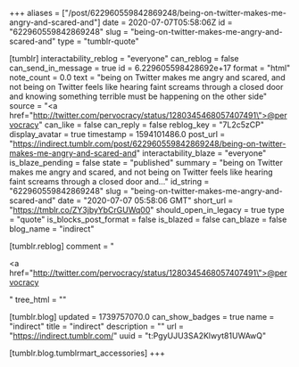 +++
aliases = ["/post/622960559842869248/being-on-twitter-makes-me-angry-and-scared-and"]
date = 2020-07-07T05:58:06Z
id = "622960559842869248"
slug = "being-on-twitter-makes-me-angry-and-scared-and"
type = "tumblr-quote"

[tumblr]
interactability_reblog = "everyone"
can_reblog = false
can_send_in_message = true
id = 6.229605598428692e+17
format = "html"
note_count = 0.0
text = "being on Twitter makes me angry and scared, and not being on Twitter feels like hearing faint screams through a closed door and knowing something terrible must be happening on the other side"
source = "<a href=\"http://twitter.com/pervocracy/status/1280345468057407491\">@pervocracy</a>"
can_like = false
can_reply = false
reblog_key = "7L2c5zCP"
display_avatar = true
timestamp = 1594101486.0
post_url = "https://indirect.tumblr.com/post/622960559842869248/being-on-twitter-makes-me-angry-and-scared-and"
interactability_blaze = "everyone"
is_blaze_pending = false
state = "published"
summary = "being on Twitter makes me angry and scared, and not being on Twitter feels like hearing faint screams through a closed door and..."
id_string = "622960559842869248"
slug = "being-on-twitter-makes-me-angry-and-scared-and"
date = "2020-07-07 05:58:06 GMT"
short_url = "https://tmblr.co/ZY3jbyYbCrGUWq00"
should_open_in_legacy = true
type = "quote"
is_blocks_post_format = false
is_blazed = false
can_blaze = false
blog_name = "indirect"

[tumblr.reblog]
comment = "<p><a href=\"http://twitter.com/pervocracy/status/1280345468057407491\">@pervocracy</a></p>"
tree_html = ""

[tumblr.blog]
updated = 1739757070.0
can_show_badges = true
name = "indirect"
title = "indirect"
description = ""
url = "https://indirect.tumblr.com/"
uuid = "t:PgyUJU3SA2Klwyt81UWAwQ"

[tumblr.blog.tumblrmart_accessories]
+++

